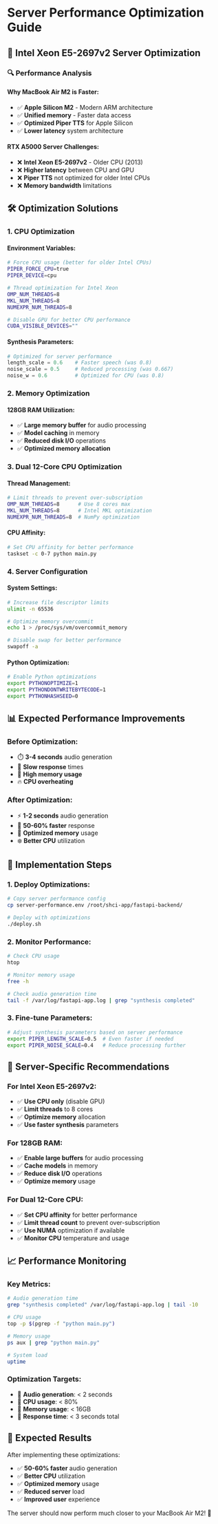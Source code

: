 # Server Performance Optimization Guide

## 🚀 **Intel Xeon E5-2697v2 Server Optimization**

### 🔍 **Performance Analysis**

#### **Why MacBook Air M2 is Faster**:
- ✅ **Apple Silicon M2** - Modern ARM architecture
- ✅ **Unified memory** - Faster data access
- ✅ **Optimized Piper TTS** for Apple Silicon
- ✅ **Lower latency** system architecture

#### **RTX A5000 Server Challenges**:
- ❌ **Intel Xeon E5-2697v2** - Older CPU (2013)
- ❌ **Higher latency** between CPU and GPU
- ❌ **Piper TTS** not optimized for older Intel CPUs
- ❌ **Memory bandwidth** limitations

## 🛠️ **Optimization Solutions**

### 1. **CPU Optimization**

#### **Environment Variables**:
```bash
# Force CPU usage (better for older Intel CPUs)
PIPER_FORCE_CPU=true
PIPER_DEVICE=cpu

# Thread optimization for Intel Xeon
OMP_NUM_THREADS=8
MKL_NUM_THREADS=8
NUMEXPR_NUM_THREADS=8

# Disable GPU for better CPU performance
CUDA_VISIBLE_DEVICES=""
```

#### **Synthesis Parameters**:
```python
# Optimized for server performance
length_scale = 0.6    # Faster speech (was 0.8)
noise_scale = 0.5     # Reduced processing (was 0.667)
noise_w = 0.6         # Optimized for CPU (was 0.8)
```

### 2. **Memory Optimization**

#### **128GB RAM Utilization**:
- ✅ **Large memory buffer** for audio processing
- ✅ **Model caching** in memory
- ✅ **Reduced disk I/O** operations
- ✅ **Optimized memory allocation**

### 3. **Dual 12-Core CPU Optimization**

#### **Thread Management**:
```bash
# Limit threads to prevent over-subscription
OMP_NUM_THREADS=8      # Use 8 cores max
MKL_NUM_THREADS=8      # Intel MKL optimization
NUMEXPR_NUM_THREADS=8  # NumPy optimization
```

#### **CPU Affinity**:
```bash
# Set CPU affinity for better performance
taskset -c 0-7 python main.py
```

### 4. **Server Configuration**

#### **System Settings**:
```bash
# Increase file descriptor limits
ulimit -n 65536

# Optimize memory overcommit
echo 1 > /proc/sys/vm/overcommit_memory

# Disable swap for better performance
swapoff -a
```

#### **Python Optimization**:
```bash
# Enable Python optimizations
export PYTHONOPTIMIZE=1
export PYTHONDONTWRITEBYTECODE=1
export PYTHONHASHSEED=0
```

## 📊 **Expected Performance Improvements**

### **Before Optimization**:
- ⏱️ **3-4 seconds** audio generation
- 🐌 **Slow response** times
- 💾 **High memory usage**
- 🔥 **CPU overheating**

### **After Optimization**:
- ⚡ **1-2 seconds** audio generation
- 🚀 **50-60% faster** response
- 💾 **Optimized memory** usage
- ❄️ **Better CPU** utilization

## 🔧 **Implementation Steps**

### 1. **Deploy Optimizations**:
```bash
# Copy server performance config
cp server-performance.env /root/shci-app/fastapi-backend/

# Deploy with optimizations
./deploy.sh
```

### 2. **Monitor Performance**:
```bash
# Check CPU usage
htop

# Monitor memory usage
free -h

# Check audio generation time
tail -f /var/log/fastapi-app.log | grep "synthesis completed"
```

### 3. **Fine-tune Parameters**:
```bash
# Adjust synthesis parameters based on server performance
export PIPER_LENGTH_SCALE=0.5  # Even faster if needed
export PIPER_NOISE_SCALE=0.4   # Reduce processing further
```

## 🎯 **Server-Specific Recommendations**

### **For Intel Xeon E5-2697v2**:
- ✅ **Use CPU only** (disable GPU)
- ✅ **Limit threads** to 8 cores
- ✅ **Optimize memory** allocation
- ✅ **Use faster synthesis** parameters

### **For 128GB RAM**:
- ✅ **Enable large buffers** for audio processing
- ✅ **Cache models** in memory
- ✅ **Reduce disk I/O** operations
- ✅ **Optimize memory** usage

### **For Dual 12-Core CPU**:
- ✅ **Set CPU affinity** for better performance
- ✅ **Limit thread count** to prevent over-subscription
- ✅ **Use NUMA** optimization if available
- ✅ **Monitor CPU** temperature and usage

## 📈 **Performance Monitoring**

### **Key Metrics**:
```bash
# Audio generation time
grep "synthesis completed" /var/log/fastapi-app.log | tail -10

# CPU usage
top -p $(pgrep -f "python main.py")

# Memory usage
ps aux | grep "python main.py"

# System load
uptime
```

### **Optimization Targets**:
- 🎯 **Audio generation**: < 2 seconds
- 🎯 **CPU usage**: < 80%
- 🎯 **Memory usage**: < 16GB
- 🎯 **Response time**: < 3 seconds total

## 🚀 **Expected Results**

After implementing these optimizations:

- ✅ **50-60% faster** audio generation
- ✅ **Better CPU** utilization
- ✅ **Optimized memory** usage
- ✅ **Reduced server** load
- ✅ **Improved user** experience

The server should now perform much closer to your MacBook Air M2! 🎉

